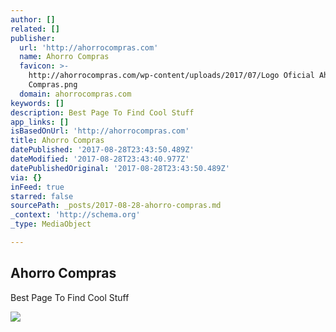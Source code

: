 ```yaml
---
author: []
related: []
publisher:
  url: 'http://ahorrocompras.com'
  name: Ahorro Compras
  favicon: >-
    http://ahorrocompras.com/wp-content/uploads/2017/07/Logo Oficial Ahorro
    Compras.png
  domain: ahorrocompras.com
keywords: []
description: Best Page To Find Cool Stuff
app_links: []
isBasedOnUrl: 'http://ahorrocompras.com'
title: Ahorro Compras
datePublished: '2017-08-28T23:43:50.489Z'
dateModified: '2017-08-28T23:43:40.977Z'
datePublishedOriginal: '2017-08-28T23:43:50.489Z'
via: {}
inFeed: true
starred: false
sourcePath: _posts/2017-08-28-ahorro-compras.md
_context: 'http://schema.org'
_type: MediaObject

---
```

<article style=""><h1>Ahorro Compras</h1><p>Best Page To Find Cool Stuff</p><img src="http://ahorrocompras.com/wp-content/uploads/2017/04/41sbXpcxT5L.jpg" /></article>